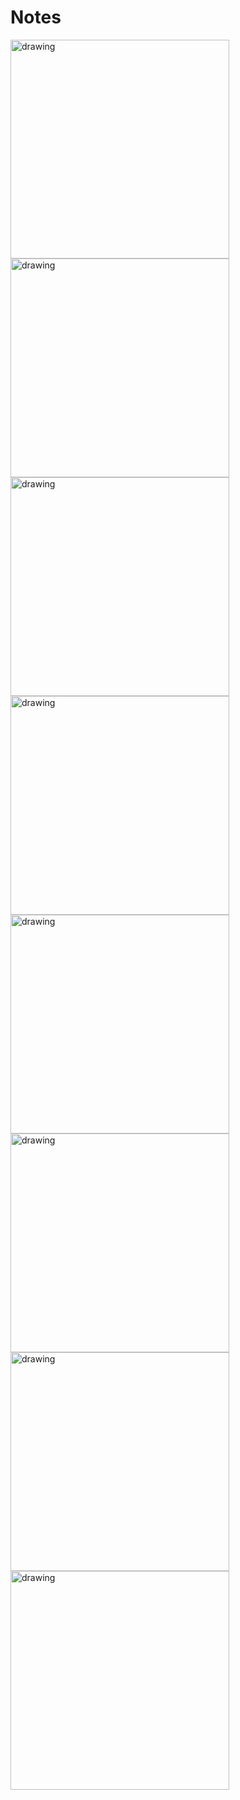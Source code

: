 # Notes
<img src= "https://github.com/tzopiz/AppInfo/blob/Notes/Screenshot%201.png" 
     alt="drawing" width="350"/> <img src= "https://github.com/tzopiz/AppInfo/blob/Notes/Screenshot%202.png"
     alt="drawing" width="350"/> <img src= "https://github.com/tzopiz/AppInfo/blob/Notes/Screenshot%203.png" 
     alt="drawing" width="350"/> <img src= "https://github.com/tzopiz/AppInfo/blob/Notes/Screenshot%204.png" 
     alt="drawing" width="350"/> <img src= "https://github.com/tzopiz/AppInfo/blob/Notes/Screenshot%205.png" 
     alt="drawing" width="350"/> <img src= "https://github.com/tzopiz/AppInfo/blob/Notes/Screenshot%206.png" 
     alt="drawing" width="350"/> <img src= "https://github.com/tzopiz/AppInfo/blob/Notes/Screenshot%207.png" 
     alt="drawing" width="350"/> <img src= "https://github.com/tzopiz/AppInfo/blob/Notes/Screenshot%208.png" 
     alt="drawing" width="350"/> 
